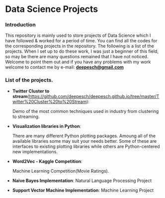 Data Science Projects 
=====================================


### Introduction

This repository is mainly used to store projects of Data Science which I have followed & worked for a period of time. You can find all the codes for the corresponding projects in the repository. The following is a list of the projects. When I set up to do these work, I was just a beginner of this field, so may be there are many questions remained that I have not noticed. Welcome to point them out and if you have any problems with my work welcome to contact me by e-mail:  **deepesch@gmail.com**

### List of the projects.

  * **Twitter Cluster to stream**(https://github.com/deepesch/deepesch.github.io/tree/master/Twitter%20Cluster%20to%20Stream):  
      
      Demo of the most common techniques used in industry from clustering to streaming.


  * **Visualization libraries in Python**:
      
      There are many different Python plotting packages. Amoung all of the  available libraries some may suit your needs better. Some of these are interfaces to existing plotting libraries while others are Python-centered new implementations.

  * **Word2Vec - Kaggle Competition**:
      
      Machine Learning Competition(Movie Ratings).

  * **Naive Bayes Implementation**:
      Natural Language Processing Project

  * **Support Vector Machine Implementation**:
      Machine Learning Project
      
 








